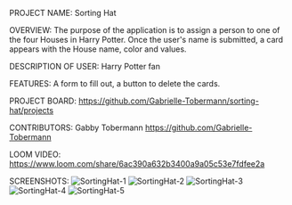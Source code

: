 
PROJECT NAME: Sorting Hat

OVERVIEW: The purpose of the application is to assign a person to one of the four Houses in Harry Potter. Once the user's name is submitted, a card appears with the House name, color and values. 

DESCRIPTION OF USER: Harry Potter fan

FEATURES: A form to fill out, a button to delete the cards. 

PROJECT BOARD: https://github.com/Gabrielle-Tobermann/sorting-hat/projects

CONTRIBUTORS: Gabby Tobermann https://github.com/Gabrielle-Tobermann

LOOM VIDEO: https://www.loom.com/share/6ac390a632b3400a9a05c53e7fdfee2a

SCREENSHOTS: ![SortingHat-1](https://user-images.githubusercontent.com/76187279/107101771-45af3900-67cd-11eb-895e-5642e3b2e1aa.png)
![SortingHat-2](https://user-images.githubusercontent.com/76187279/107101798-552e8200-67cd-11eb-89d4-7e54ffffc1b4.png)
![SortingHat-3](https://user-images.githubusercontent.com/76187279/107101806-58c20900-67cd-11eb-89c9-ffba9574af90.png)
![SortingHat-4](https://user-images.githubusercontent.com/76187279/107101815-5cee2680-67cd-11eb-86c7-a95d02359b49.png)
![SortingHat-5](https://user-images.githubusercontent.com/76187279/107101822-5fe91700-67cd-11eb-818b-333e54340415.png)
